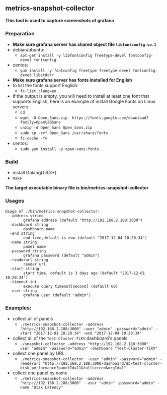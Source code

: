 metrics-snapshot-collector
------

**This tool is used to capture screenshots of grafana**
### Preparation
- **Make sure grafana server has shared object file `libfontconfig.so.1`**
- debian/ubuntu:  
	- `apt-get install -y libfontconfig freetype-devel fontconfig-devel fontconfig`
- centos: 
	- `yum install -y fontconfig freetype freetype-devel fontconfig-devel libstdc++`
- **Make sure grafana server has fonts installed for English**
- to list the fonts support English: 
	- `fc-list :lang=en`
- if the output is empty, you will need to install at least one font that supports English, here is an example of install Google Fonts on Linux servers: 
	- `cd` 
	- `wget -O Open_Sans.zip  https://fonts.google.com/download?family=Open%20Sans` 
	- `unzip -d Open_Sans Open_Sans.zip` 
	- `sudo cp -rvf Open_Sans /usr/share/fonts` 
	- `fc-cache -fv`
- centos: 
	- `sudo yum install -y open-sans-fonts`

### Build
- install Golang(1.8.3+)
- `make`

**The target executable binary file is bin/metrics-snapshot-collector**

### Usages
```
Usage of ./bin/metrics-snapshot-collector:
  -address string
    	grafana address (default "http://192.168.2.188:3000")
  -dashboard string
    	dashboard name
  -end string
    	end time,default is now (default "2017-12-04 10:20:34")
  -name string
    	panel name
  -password string
    	grafana password (default "admin")
  -renderurl string
    	render url
  -start string
    	start time, default is 3 days ago (default "2017-12-01 10:20:34")
  -timeout int
    	execute query timeout[second] (default 60)
  -user string
    	grafana user (default "admin")
```


### Examples:
- collect all of panels
	- `./metrics-snapshot-collector -address "http://192.168.2.188:3000" -user "admin" -password="admin" -start "2017-12-01 10:20:34" -end "2017-12-04 10:20:34"`
- collect all of the `Test-Cluster-TiKV` dashboard's panels
	- `./snapshot-collector -address "http://192.168.2.188:3000"  -user "admin" -password="admin" -dashboard "Test-Cluster-TiKV"`
- collect one panel by URL
	- `./metrics-snapshot-collector  -user "admin" -password="admin" -renderurl "http://192.168.2.188:3000/dashboard/db/test-cluster-disk-performance?panelId=11&fullscreen&orgId=1"`
- collect one panel by name
	- `./metrics-snapshot-collector -address "http://192.168.2.188:3000"  -user "admin" -password="admin" -name "Disk Latency"`
	
